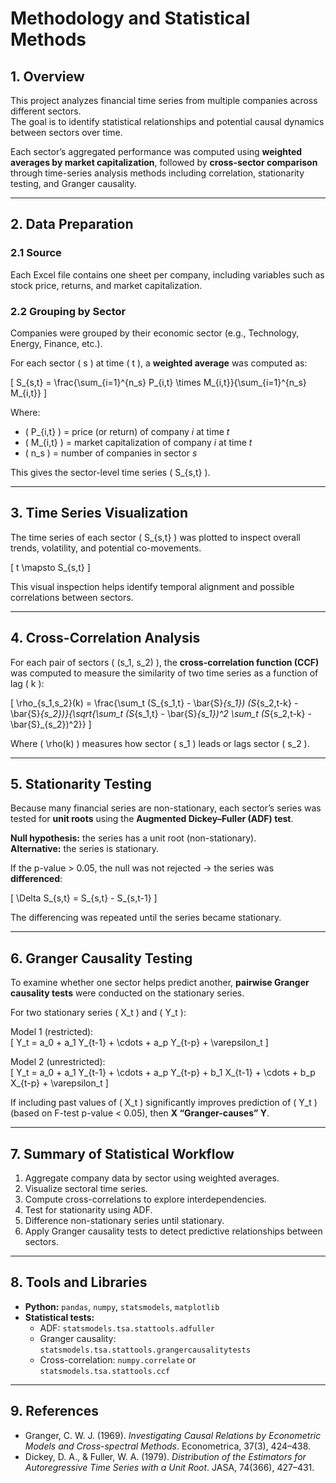 # Methodology and Statistical Methods

## 1. Overview

This project analyzes financial time series from multiple companies across different sectors.  
The goal is to identify statistical relationships and potential causal dynamics between sectors over time.

Each sector’s aggregated performance was computed using **weighted averages by market capitalization**, followed by **cross-sector comparison** through time-series analysis methods including correlation, stationarity testing, and Granger causality.

---

## 2. Data Preparation

### 2.1 Source
Each Excel file contains one sheet per company, including variables such as stock price, returns, and market capitalization.

### 2.2 Grouping by Sector
Companies were grouped by their economic sector (e.g., Technology, Energy, Finance, etc.).

For each sector \( s \) at time \( t \), a **weighted average** was computed as:

\[
S_{s,t} = \frac{\sum_{i=1}^{n_s} P_{i,t} \times M_{i,t}}{\sum_{i=1}^{n_s} M_{i,t}}
\]

Where:  
- \( P_{i,t} \) = price (or return) of company *i* at time *t*  
- \( M_{i,t} \) = market capitalization of company *i* at time *t*  
- \( n_s \) = number of companies in sector *s*  

This gives the sector-level time series \( S_{s,t} \).

---

## 3. Time Series Visualization

The time series of each sector \( S_{s,t} \) was plotted to inspect overall trends, volatility, and potential co-movements.

\[
t \mapsto S_{s,t}
\]

This visual inspection helps identify temporal alignment and possible correlations between sectors.

---

## 4. Cross-Correlation Analysis

For each pair of sectors \( (s_1, s_2) \), the **cross-correlation function (CCF)** was computed to measure the similarity of two time series as a function of lag \( k \):

\[
\rho_{s_1,s_2}(k) = \frac{\sum_t (S_{s_1,t} - \bar{S}_{s_1}) (S_{s_2,t-k} - \bar{S}_{s_2})}{\sqrt{\sum_t (S_{s_1,t} - \bar{S}_{s_1})^2 \sum_t (S_{s_2,t-k} - \bar{S}_{s_2})^2}}
\]

Where \( \rho(k) \) measures how sector \( s_1 \) leads or lags sector \( s_2 \).

---

## 5. Stationarity Testing

Because many financial series are non-stationary, each sector’s series was tested for **unit roots** using the **Augmented Dickey–Fuller (ADF) test**.

**Null hypothesis:** the series has a unit root (non-stationary).  
**Alternative:** the series is stationary.

If the p-value > 0.05, the null was not rejected → the series was **differenced**:

\[
\Delta S_{s,t} = S_{s,t} - S_{s,t-1}
\]

The differencing was repeated until the series became stationary.

---

## 6. Granger Causality Testing

To examine whether one sector helps predict another, **pairwise Granger causality tests** were conducted on the stationary series.

For two stationary series \( X_t \) and \( Y_t \):

Model 1 (restricted):  
\[
Y_t = a_0 + a_1 Y_{t-1} + \cdots + a_p Y_{t-p} + \varepsilon_t
\]

Model 2 (unrestricted):  
\[
Y_t = a_0 + a_1 Y_{t-1} + \cdots + a_p Y_{t-p} + b_1 X_{t-1} + \cdots + b_p X_{t-p} + \varepsilon_t
\]

If including past values of \( X_t \) significantly improves prediction of \( Y_t \) (based on F-test p-value < 0.05), then **X “Granger-causes” Y**.

---

## 7. Summary of Statistical Workflow

1. Aggregate company data by sector using weighted averages.
2. Visualize sectoral time series.
3. Compute cross-correlations to explore interdependencies.
4. Test for stationarity using ADF.
5. Difference non-stationary series until stationary.
6. Apply Granger causality tests to detect predictive relationships between sectors.

---

## 8. Tools and Libraries

- **Python:** `pandas`, `numpy`, `statsmodels`, `matplotlib`
- **Statistical tests:**  
  - ADF: `statsmodels.tsa.stattools.adfuller`  
  - Granger causality: `statsmodels.tsa.stattools.grangercausalitytests`
  - Cross-correlation: `numpy.correlate` or `statsmodels.tsa.stattools.ccf`

---

## 9. References

- Granger, C. W. J. (1969). *Investigating Causal Relations by Econometric Models and Cross-spectral Methods*. Econometrica, 37(3), 424–438.  
- Dickey, D. A., & Fuller, W. A. (1979). *Distribution of the Estimators for Autoregressive Time Series with a Unit Root*. JASA, 74(366), 427–431.
